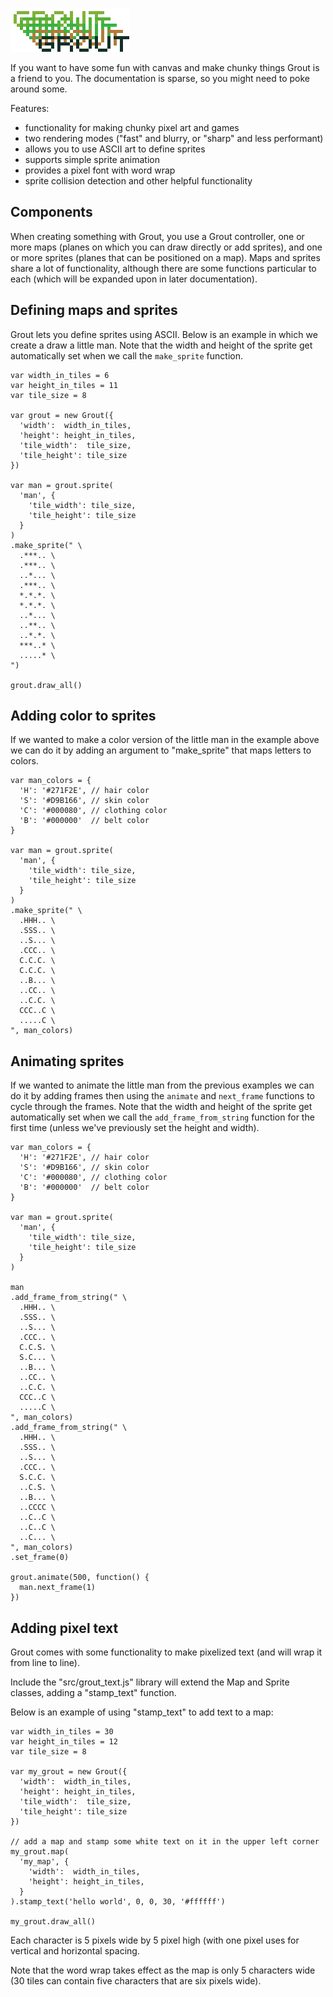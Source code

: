 ![Grout logo](https://github.com/mcantelon/grout/raw/master/logo.png)

If you want to have some fun with canvas and make chunky things Grout is
a friend to you. The documentation is sparse, so you might need to poke
around some.

Features:

 * functionality for making chunky pixel art and games
 * two rendering modes ("fast" and blurry, or "sharp" and less performant)
 * allows you to use ASCII art to define sprites
 * supports simple sprite animation
 * provides a pixel font with word wrap
 * sprite collision detection and other helpful functionality

## Components

When creating something with Grout, you use a Grout controller, one or more
maps (planes on which you can draw directly or add sprites), and one or more
sprites (planes that can be positioned on a map). Maps and sprites share a
lot of functionality, although there are some functions particular to each
(which will be expanded upon in later documentation).

## Defining maps and sprites

Grout lets you define sprites using ASCII. Below is an example in which we
create a draw a little man. Note that the width and height of the sprite
get automatically set when we call the `make_sprite` function.

    var width_in_tiles = 6
    var height_in_tiles = 11
    var tile_size = 8

    var grout = new Grout({
      'width':  width_in_tiles,
      'height': height_in_tiles,
      'tile_width':  tile_size,
      'tile_height': tile_size
    })

    var man = grout.sprite(
      'man', {
        'tile_width': tile_size,
        'tile_height': tile_size
      }
    )
    .make_sprite(" \
      .***.. \
      .***.. \
      ..*... \
      .***.. \
      *.*.*. \
      *.*.*. \
      ..*... \
      ..**.. \
      ..*.*. \
      ***..* \
      .....* \
    ")

    grout.draw_all()

## Adding color to sprites

If we wanted to make a color version of the little man in the example above
we can do it by adding an argument to "make_sprite" that maps letters to
colors. 

    var man_colors = {
      'H': '#271F2E', // hair color
      'S': '#D9B166', // skin color
      'C': '#000080', // clothing color
      'B': '#000000'  // belt color
    }

    var man = grout.sprite(
      'man', {
        'tile_width': tile_size,
        'tile_height': tile_size
      }
    )
    .make_sprite(" \
      .HHH.. \
      .SSS.. \
      ..S... \
      .CCC.. \
      C.C.C. \
      C.C.C. \
      ..B... \
      ..CC.. \
      ..C.C. \
      CCC..C \
      .....C \
    ", man_colors)

## Animating sprites

If we wanted to animate the little man from the previous examples we can
do it by adding frames then using the `animate` and `next_frame` functions
to cycle through the frames. Note that the width and height of the sprite get
automatically set when we call the `add_frame_from_string` function for the
first time (unless we've previously set the height and width).

    var man_colors = {
      'H': '#271F2E', // hair color
      'S': '#D9B166', // skin color
      'C': '#000080', // clothing color
      'B': '#000000'  // belt color
    }

    var man = grout.sprite(
      'man', {
        'tile_width': tile_size,
        'tile_height': tile_size
      }
    )

    man
    .add_frame_from_string(" \
      .HHH.. \
      .SSS.. \
      ..S... \
      .CCC.. \
      C.C.S. \
      S.C... \
      ..B... \
      ..CC.. \
      ..C.C. \
      CCC..C \
      .....C \
    ", man_colors)
    .add_frame_from_string(" \
      .HHH.. \
      .SSS.. \
      ..S... \
      .CCC.. \
      S.C.C. \
      ..C.S. \
      ..B... \
      ..CCCC \
      ..C..C \
      ..C..C \
      ..C... \
    ", man_colors)
    .set_frame(0)

    grout.animate(500, function() {
      man.next_frame(1)
    })

## Adding pixel text

Grout comes with some functionality to make pixelized text (and will wrap it
from line to line).

Include the "src/grout_text.js" library will extend the Map and Sprite classes,
adding a "stamp_text" function.

Below is an example of using "stamp_text" to add text to a map:

    var width_in_tiles = 30
    var height_in_tiles = 12
    var tile_size = 8

    var my_grout = new Grout({
      'width':  width_in_tiles,
      'height': height_in_tiles,
      'tile_width':  tile_size,
      'tile_height': tile_size
    })

    // add a map and stamp some white text on it in the upper left corner
    my_grout.map(
      'my_map', {
        'width':  width_in_tiles,
        'height': height_in_tiles,
      }
    ).stamp_text('hello world', 0, 0, 30, '#ffffff')

    my_grout.draw_all()

Each character is 5 pixels wide by 5 pixel high (with one pixel uses for
vertical and horizontal spacing.

Note that the word wrap takes effect as the map is only 5 characters wide
(30 tiles can contain five characters that are six pixels wide).
